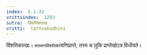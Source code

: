 ```yaml
---
index:  5.1.32
vrittiindex:  1293
sutra:  विंशतिकात्खः
vritti:  tattvabodhini 
---
```


विंशतिकात्खः। `शतमानविंशतिके`त्यणिप्राप्ते, तस्य च लुकि प्राप्तेखोऽत्र विधीयते। 


